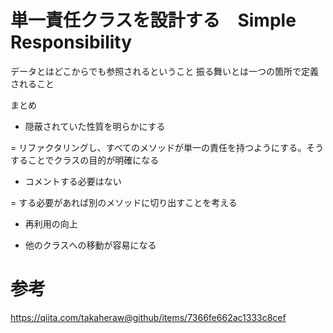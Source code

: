 # 単一責任クラスを設計する　Simple Responsibility

データとはどこからでも参照されるということ
振る舞いとは一つの箇所で定義されること


まとめ

- 隠蔽されていた性質を明らかにする

= リファクタリングし、すべてのメソッドが単一の責任を持つようにする。そうすることでクラスの目的が明確になる

- コメントする必要はない

= する必要があれば別のメソッドに切り出すことを考える

- 再利用の向上

- 他のクラスへの移動が容易になる

# 参考

https://qiita.com/takaheraw@github/items/7366fe662ac1333c8cef
